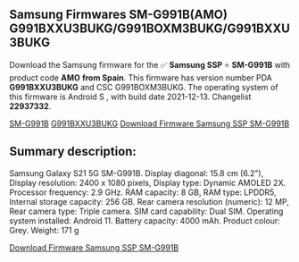 <h2>Samsung Firmwares SM-G991B(AMO) G991BXXU3BUKG/G991BOXM3BUKG/G991BXXU3BUKG</h2>
Download the Samsung firmware for the ✅ <strong>Samsung SSP </strong> ⭐ <strong>SM-G991B</strong> with product code <strong>AMO</strong> <strong> from Spain</strong>. This firmware has version number PDA <strong>G991BXXU3BUKG</strong> and CSC G991BOXM3BUKG. The operating system of this firmware is Android S , with build date 2021-12-13. Changelist <strong>22937332</strong>.


[SM-G991B](https://samfirm.shop/samsung/model/SM-G991B)
[G991BXXU3BUKG](https://samfirm.shop/samsung/pda/G991BXXU3BUKG)
[Download Firmware Samsung SSP SM-G991B](https://samfirm.shop/samsung/firmware/481928)
<h2>Summary description:</h2>
<p>Samsung Galaxy S21 5G SM-G991B. Display diagonal: 15.8 cm (6.2"), Display resolution: 2400 x 1080 pixels, Display type: Dynamic AMOLED 2X. Processor frequency: 2.9 GHz. RAM capacity: 8 GB, RAM type: LPDDR5, Internal storage capacity: 256 GB. Rear camera resolution (numeric): 12 MP, Rear camera type: Triple camera. SIM card capability: Dual SIM. Operating system installed: Android 11. Battery capacity: 4000 mAh. Product colour: Grey. Weight: 171 g</p>


[Download Firmware Samsung SSP SM-G991B](https://samfirm.shop/samsung/firmware/481928)
